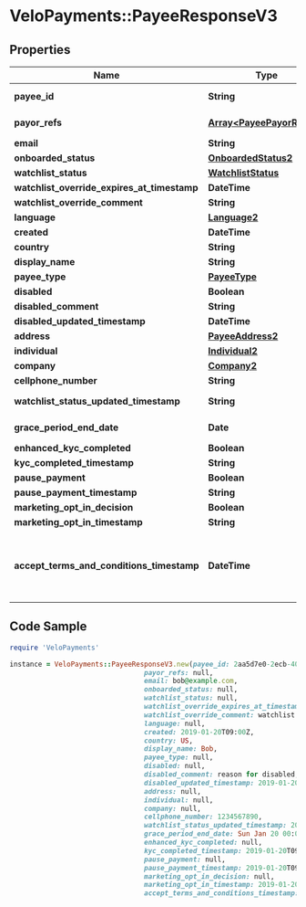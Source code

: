 # VeloPayments::PayeeResponseV3

## Properties

Name | Type | Description | Notes
------------ | ------------- | ------------- | -------------
**payee_id** | **String** |  | [optional] [readonly] 
**payor_refs** | [**Array&lt;PayeePayorRefV3&gt;**](PayeePayorRefV3.md) |  | [optional] [readonly] 
**email** | **String** |  | [optional] 
**onboarded_status** | [**OnboardedStatus2**](OnboardedStatus2.md) |  | [optional] 
**watchlist_status** | [**WatchlistStatus**](WatchlistStatus.md) |  | [optional] 
**watchlist_override_expires_at_timestamp** | **DateTime** |  | [optional] 
**watchlist_override_comment** | **String** |  | [optional] 
**language** | [**Language2**](Language2.md) |  | [optional] 
**created** | **DateTime** |  | [optional] 
**country** | **String** |  | [optional] 
**display_name** | **String** |  | [optional] 
**payee_type** | [**PayeeType**](PayeeType.md) |  | [optional] 
**disabled** | **Boolean** |  | [optional] 
**disabled_comment** | **String** |  | [optional] 
**disabled_updated_timestamp** | **DateTime** |  | [optional] 
**address** | [**PayeeAddress2**](PayeeAddress2.md) |  | [optional] 
**individual** | [**Individual2**](Individual2.md) |  | [optional] 
**company** | [**Company2**](Company2.md) |  | [optional] 
**cellphone_number** | **String** |  | [optional] 
**watchlist_status_updated_timestamp** | **String** |  | [optional] [readonly] 
**grace_period_end_date** | **Date** |  | [optional] [readonly] 
**enhanced_kyc_completed** | **Boolean** |  | [optional] 
**kyc_completed_timestamp** | **String** |  | [optional] 
**pause_payment** | **Boolean** |  | [optional] 
**pause_payment_timestamp** | **String** |  | [optional] 
**marketing_opt_in_decision** | **Boolean** |  | [optional] 
**marketing_opt_in_timestamp** | **String** |  | [optional] 
**accept_terms_and_conditions_timestamp** | **DateTime** | The timestamp when the payee last accepted T&amp;Cs | [optional] [readonly] 

## Code Sample

```ruby
require 'VeloPayments'

instance = VeloPayments::PayeeResponseV3.new(payee_id: 2aa5d7e0-2ecb-403f-8494-1865ed0454e9,
                                 payor_refs: null,
                                 email: bob@example.com,
                                 onboarded_status: null,
                                 watchlist_status: null,
                                 watchlist_override_expires_at_timestamp: 2019-01-20T09:00Z,
                                 watchlist_override_comment: watchlist override comment,
                                 language: null,
                                 created: 2019-01-20T09:00Z,
                                 country: US,
                                 display_name: Bob,
                                 payee_type: null,
                                 disabled: null,
                                 disabled_comment: reason for disabled,
                                 disabled_updated_timestamp: 2019-01-20T09:00Z,
                                 address: null,
                                 individual: null,
                                 company: null,
                                 cellphone_number: 1234567890,
                                 watchlist_status_updated_timestamp: 2019-01-20T09:00:00+00:00,
                                 grace_period_end_date: Sun Jan 20 00:00:00 GMT 2019,
                                 enhanced_kyc_completed: null,
                                 kyc_completed_timestamp: 2019-01-20T09:00:00+00:00,
                                 pause_payment: null,
                                 pause_payment_timestamp: 2019-01-20T09:00:00+00:00,
                                 marketing_opt_in_decision: null,
                                 marketing_opt_in_timestamp: 2019-01-20T09:00:00+00:00,
                                 accept_terms_and_conditions_timestamp: 2019-01-20T09:00Z)
```


